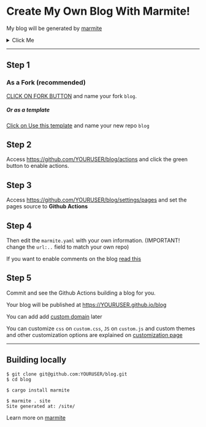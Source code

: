# Create My Own Blog With Marmite!

My blog will be generated by [marmite](https://rochacbruno.github.io/marmite/)

<details>

<summary> Click Me </summary>

[Home](https://jk-acme.github.io/blog)

</details>

---

## Step 1

### As a Fork (recommended)

[CLICK ON FORK BUTTON](https://github.com/rochacbruno/blog/fork) and name your fork `blog`.

##### Or as a template

[Click on Use this template](https://github.com/new?template_name=blog&template_owner=rochacbruno&name=blog&description=Blog%20generated%20with%20Marmite) and name your new repo `blog`

## Step 2

Access https://github.com/YOURUSER/blog/actions and click the green button to enable actions.

## Step 3

Access https://github.com/YOURUSER/blog/settings/pages and set the
pages source to **Github Actions**

## Step 4

Then edit the `marmite.yaml` with your own information. (IMPORTANT! change the `url:..` field to match your own repo)

If you want to enable comments on the blog [read this](https://rochacbruno.github.io/marmite/enabling-comments.html)

## Step 5

Commit and see the Github Actions building a blog for you.

Your blog will be published at https://YOURUSER.github.io/blog

You can add add [custom domain](https://docs.github.com/en/pages/configuring-a-custom-domain-for-your-github-pages-site/managing-a-custom-domain-for-your-github-pages-site) later

You can customize `css` on `custom.css`, `JS` on `custom.js` and custom themes and other customization options are explained on [customization page](https://rochacbruno.github.io/marmite/tag/customization.html)

---


## Building locally

```console
$ git clone git@github.com:YOURUSER/blog.git
$ cd blog
```

```console
$ cargo install marmite
```

```console
$ marmite . site
Site generated at: /site/
```

Learn more on [marmite](https://rochacbruno.github.io/marmite/)


